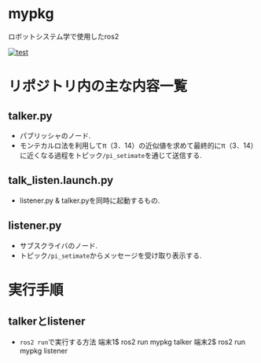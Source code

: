 # mypkg
ロボットシステム学で使用したros2  

[![test](https://github.com/kinji2546/mypkg/actions/workflows/test.yml/badge.svg?branch=kada)](https://github.com/kinji2546/mypkg/actions/workflows/test.yml)



# リポジトリ内の主な内容一覧

## talker.py
* パブリッシャのノード.  
* モンテカルロ法を利用してπ（3．14）の近似値を求めて最終的にπ（3．14）に近くなる過程をトピック`/pi_setimate`を通じて送信する.

## talk_listen.launch.py
*  listener.py & talker.pyを同時に起動するもの.  

## listener.py
* サブスクライバのノード.  
* トピック`/pi_setimate`からメッセージを受け取り表示する.

# 実行手順  
## talkerとlistener
* `ros2 run`で実行する方法
端末1$ ros2 run mypkg talker
端末2$ ros2 run mypkg listener
